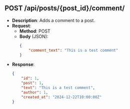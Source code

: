 ## POST /api/posts/{post_id}/comment/

- **Description**: Adds a comment to a post.
- **Request**:
  - **Method**: POST
  - **Body** (JSON):
    ```json
    {
        "comment_text": "This is a test comment"
    }
    ```
- **Response**:
  ```json
  {
      "id": 1,
      "post": 1,
      "text": "This is a test comment",
      "author": 1,
      "created_at": "2024-12-22T10:00:00Z"
  }
